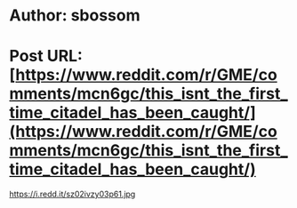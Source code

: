 # Author: sbossom
# Post URL: [https://www.reddit.com/r/GME/comments/mcn6gc/this_isnt_the_first_time_citadel_has_been_caught/](https://www.reddit.com/r/GME/comments/mcn6gc/this_isnt_the_first_time_citadel_has_been_caught/)


https://i.redd.it/sz02ivzy03p61.jpg